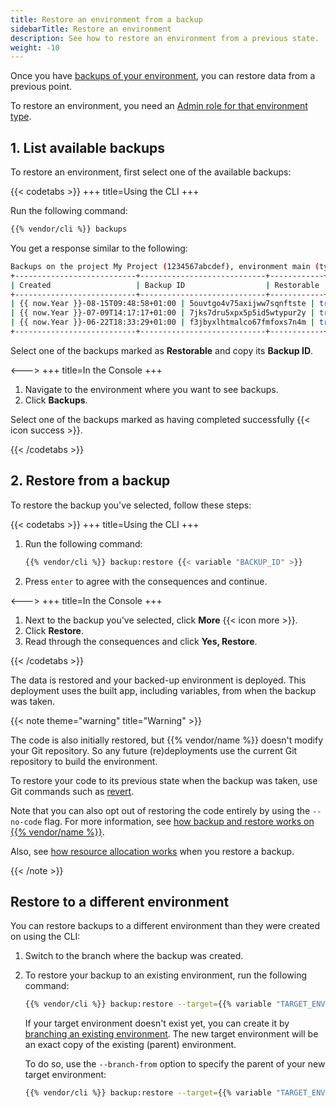 ```yaml
---
title: Restore an environment from a backup
sidebarTitle: Restore an environment
description: See how to restore an environment from a previous state.
weight: -10
---
```


Once you have [backups of your environment](/environments/backup.md), you can restore data from a previous point.

To restore an environment, you need an [Admin role for that environment type](../administration/users.md).

## 1. List available backups

To restore an environment, first select one of the available backups:

{{< codetabs >}}
+++
title=Using the CLI
+++

Run the following command:

```bash
{{% vendor/cli %}} backups
```

You get a response similar to the following:

```bash
Backups on the project My Project (1234567abcdef), environment main (type: production):
+---------------------------+----------------------------+------------+
| Created                   | Backup ID                  | Restorable |
+---------------------------+----------------------------+------------+
| {{ now.Year }}-08-15T09:48:58+01:00 | 5ouvtgo4v75axijww7sqnftste | true       |
| {{ now.Year }}-07-09T14:17:17+01:00 | 7jks7dru5xpx5p5id5wtypur2y | true       |
| {{ now.Year }}-06-22T18:33:29+01:00 | f3jbyxlhtmalco67fmfoxs7n4m | true       |
+---------------------------+----------------------------+------------+
```

Select one of the backups marked as **Restorable** and copy its **Backup ID**.

<--->
+++
title=In the Console
+++

1. Navigate to the environment where you want to see backups.
2. Click **Backups**.

Select one of the backups marked as having completed successfully {{< icon success >}}.

{{< /codetabs >}}

## 2. Restore from a backup

To restore the backup you've selected, follow these steps:

{{< codetabs >}}
+++
title=Using the CLI
+++

1. Run the following command:

   ```bash
   {{% vendor/cli %}} backup:restore {{< variable "BACKUP_ID" >}}
   ```

2. Press `enter` to agree with the consequences and continue.

<--->
+++
title=In the Console
+++

1. Next to the backup you've selected, click **More** {{< icon more >}}.
2. Click **Restore**.
3. Read through the consequences and click **Yes, Restore**.

{{< /codetabs >}}

The data is restored and your backed-up environment is deployed.
This deployment uses the built app, including variables, from when the backup was taken.

{{< note theme="warning" title="Warning" >}}

The code is also initially restored, but {{% vendor/name %}} doesn't modify your Git repository.
So any future (re)deployments use the current Git repository to build the environment.

To restore your code to its previous state when the backup was taken,
use Git commands such as [revert](https://git-scm.com/docs/git-revert).

Note that you can also opt out of restoring the code entirely by using the `--no-code` flag.
For more information, see [how backup and restore works on {{% vendor/name %}}](../environments/backup.md#how-backup-and-restore-works).

Also, see [how resource allocation works](/manage-resources/resource-init.html#backup-restoration) when you restore a backup.

{{< /note >}}

## Restore to a different environment

You can restore backups to a different environment than they were created on using the CLI:

1. Switch to the branch where the backup was created.
2. To restore your backup to an existing environment, run the following command:

   ```bash
   {{% vendor/cli %}} backup:restore --target={{% variable "TARGET_ENVIRONMENT_NAME" %}} {{% variable "BACKUP_ID" %}}
   ```

   If your target environment doesn't exist yet, you can create it by [branching an existing environment](/glossary.md#branch).
   The new target environment will be an exact copy of the existing (parent) environment.

   To do so, use the `--branch-from` option to specify the parent of your new target environment:

   ```bash
   {{% vendor/cli %}} backup:restore --target={{% variable "TARGET_ENVIRONMENT_NAME" %}} --branch-from={{% variable "PARENT_ENVIRONMENT_NAME" %}} {{% variable "BACKUP_ID" %}}
   ```

